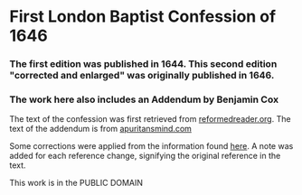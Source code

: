 # First London Baptist Confession of 1646

### The first edition was published in 1644. This second edition "corrected and enlarged" was originally published in 1646.

### The work here also includes an Addendum by Benjamin Cox

The text of the confession was first retrieved from [reformedreader.org](http://www.reformedreader.org/ccc/1646lbc.htm). The text of the addendum is from [apuritansmind.com](https://www.apuritansmind.com/creeds-and-confessions/an-appendix-to-the-baptist-confession-of-faith-by-benjamin-cox/)

Some corrections were applied from the information found [here](http://kinseydrivebaptistchurch.com/wp-content/uploads/2017/04/LONDON-BAPTIST.pdf). A note was added for each reference change, signifying the original reference in the text.

This work is in the PUBLIC DOMAIN
